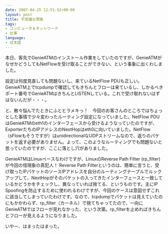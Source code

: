 ```yaml
---
date: 2007-04-25 12:51:52+00:00
layout: post
title: 不思議な現象
tags:
- コンピュータ＆ネットワーク
- 仕事
language:
- 日本語
---
```


本日、客先でGenieATMのインストール作業をしていたのですが、GenieATMがなぜかどうしてもNetFlowを受け取ることができない、という事象に出くわしました。

設定は何度見直しても問題ないし、来ているNetFlow PDUも正しい。GenieATM上でtcpdumpで確認してもきちんとフローは来ているし、しかるべきポート番号でGenieATMはきちんとLISTENしている。これで受け取れないはずはないんだが・・・。

と、散々悩んでたときにふとヒラメキっ！　今回のお客さんのところではちょっとした事情で少々変わったルーティング設定になっていました。NetFlow PDUはGenieATMのeth1のインターフェースから受けるようなっていたのですが、ExporterたちのIPアドレスのNextHopはeth0に向いていました。NetFlow（sFlowもそうですが）はunidirectionalなUDPストリームなので、返りのパケットを返す必要がありません。よって、このようなルーティングでも問題ないと思っていたのですが、ここに落とし穴がありました。

GenieATMはLinuxベースなわけですが、LinuxのReverse Path Filter (rp_filter) が今回の怪現象の真犯人！ Reverse Path Filterというのは、簡単に言うと、受け取ったIPパケットのソースIPアドレスを自分のルーティングテーブルでルックアップして、NextHopがそのパケットの入ってきたインターフェースと一致しているかどうかをチェックし、異なっていれば捨てる、というものです。主にIP Spoofingを防止するために使われるわけですが、今回のケースは意図せずこれに該当してしまっていたわけです。なので、tcpdumpでパケットは見えていたのにもかかわらず、rp_filter（カーネル）で捨てちゃってたので、一向にGenieATMではフローが見れなかった、という次第。rp_filterを止めればきちんとフローが見えるようになりました。

いやー、はまったはまった。
